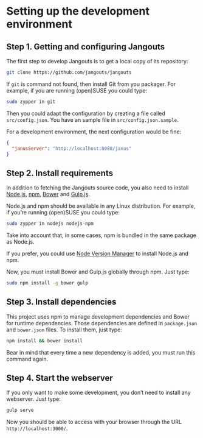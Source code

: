 # Setting up the development environment

## Step 1. Getting and configuring Jangouts

The first step to develop Jangouts is to get a local copy of its repository:

```sh
git clone https://github.com/jangouts/jangouts
```

If `git` is command not found, then install Git from you packager. For example, if you
are running (open)SUSE you could type:
```sh
sudo zypper in git
```

Then you could adapt the configuration by creating a file called
`src/config.json`. You have an sample file in `src/config.json.sample`.

For a development environment, the next configuration would be fine:

```json
{
  "janusServer": "http://localhost:8088/janus"
}
```

## Step 2. Install requirements

In addition to fetching the Jangouts source code, you also need to install
[Node.js](http://nodejs.org), [npm](http://npmjs.com), [Bower](http://bower.io)
and [Gulp.js](http://gulpjs.com).

Node.js and npm should be available in any Linux distribution. For example, if you’re
running (open)SUSE you could type:

```sh
sudo zypper in nodejs nodejs-npm
```

Take into account that, in some cases, npm is bundled in the same package as Node.js.

If you prefer, you could use [Node Version
Manager](https://github.com/creationix/nvm) to install Node.js and npm.

Now, you must install Bower and Gulp.js globally through npm. Just type:

```sh
sudo npm install -g bower gulp
```

## Step 3. Install dependencies

This project uses npm to manage development dependencies and Bower for runtime dependencies.
Those dependencies are defined in `package.json` and `bower.json` files. To install them,
just type:

```sh
npm install && bower install
```

Bear in mind that every time a new dependency is added, you must run this command again.

## Step 4. Start the webserver

If you only want to make some development, you don’t need to install any
webserver. Just type:

```sh
gulp serve
```

Now you should be able to access with your browser through the URL
`http://localhost:3000/`.

